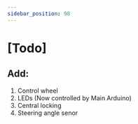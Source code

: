 ```yaml
---
sidebar_position: 98
---
```


# [Todo]

## Add:
1. Control wheel
2. LEDs (Now controlled by Main Arduino)
3. Central locking
4. Steering angle senor

